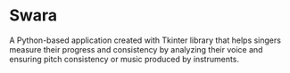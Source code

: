 # Swara
A Python-based application created with Tkinter library that helps singers measure their progress and consistency by analyzing their voice and ensuring pitch consistency or music produced by instruments.
